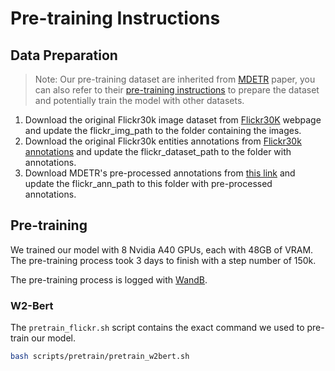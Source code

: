 # Pre-training Instructions

## Data Preparation

> Note: Our pre-training dataset are inherited from [MDETR](https://github.com/ashkamath/mdetr/blob/main/.github/pretrain.md) paper, you can also refer to their [pre-training instructions](https://github.com/ashkamath/mdetr/blob/main/.github/pretrain.md) to prepare the dataset and potentially train the model with other datasets.

1. Download the original Flickr30k image dataset from [Flickr30K](http://shannon.cs.illinois.edu/DenotationGraph/) webpage and update the flickr_img_path to the folder containing the images.
2. Download the original Flickr30k entities annotations from [Flickr30k annotations](https://github.com/BryanPlummer/flickr30k_entities) and update the flickr_dataset_path to the folder with annotations.
3. Download MDETR's pre-processed annotations from [this link](https://zenodo.org/record/4729015/files/mdetr_annotations.tar.gz?download=1) and update the flickr_ann_path to this folder with pre-processed annotations.

## Pre-training

We trained our model with 8 Nvidia A40 GPUs, each with 48GB of VRAM. The pre-training process took 3 days to finish with a step number of 150k.

The pre-training process is logged with [WandB](https://wandb.ai/site).

### W2-Bert

The `pretrain_flickr.sh` script contains the exact command we used to pre-train our model.

```bash
bash scripts/pretrain/pretrain_w2bert.sh
```

